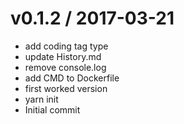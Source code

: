 
v0.1.2 / 2017-03-21
===================

  * add coding tag type
  * update History.md
  * remove console.log
  * add CMD to Dockerfile
  * first worked version
  * yarn init
  * Initial commit
